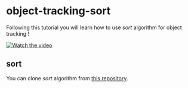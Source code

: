 #  object-tracking-sort

Following this tutorial you will learn how to use _sort_ algorithm for object tracking !

[![Watch the video](https://img.youtube.com/vi/1T3TH6hOI98/0.jpg)](https://www.youtube.com/watch?v=1T3TH6hOI98)

## sort

You can clone _sort_ algorithm from [this repository](https://github.com/abewley/sort).